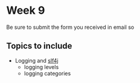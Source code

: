 # Week 9

Be sure to submit the form you received in email so 

## Topics to include
- Logging and [slf4j](https://www.slf4j.org/)
  - logging levels
  - logging categories
